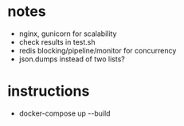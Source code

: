 # notes
* nginx, gunicorn for scalability
* check results in test.sh
* redis blocking/pipeline/monitor for concurrency
* json.dumps instead of two lists?

# instructions
* docker-compose up --build